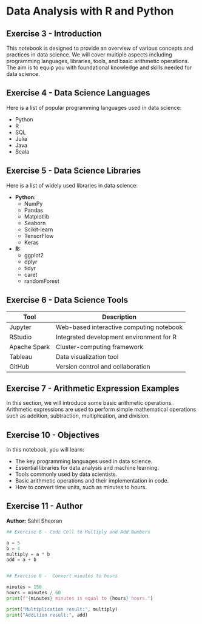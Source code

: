 # Data Analysis with R and Python

## Exercise 3 - Introduction

This notebook is designed to provide an overview of various concepts and practices in data science. 
We will cover multiple aspects including programming languages, libraries, tools, and basic arithmetic operations. 
The aim is to equip you with foundational knowledge and skills needed for data science.

## Exercise 4 - Data Science Languages

Here is a list of popular programming languages used in data science:
- Python
- R
- SQL
- Julia
- Java
- Scala

## Exercise 5 - Data Science Libraries

Here is a list of widely used libraries in data science:
- **Python:**
  - NumPy
  - Pandas
  - Matplotlib
  - Seaborn
  - Scikit-learn
  - TensorFlow
  - Keras
- **R:**
  - ggplot2
  - dplyr
  - tidyr
  - caret
  - randomForest

## Exercise 6 - Data Science Tools

| Tool         | Description                              |
|--------------|------------------------------------------|
| Jupyter      | Web-based interactive computing notebook |
| RStudio      | Integrated development environment for R |
| Apache Spark | Cluster-computing framework              |
| Tableau      | Data visualization tool                  |
| GitHub       | Version control and collaboration        |

## Exercise 7 - Arithmetic Expression Examples

In this section, we will introduce some basic arithmetic operations. Arithmetic expressions are used to perform simple mathematical operations such as addition, subtraction, multiplication, and division.




## Exercise 10 - Objectives

In this notebook, you will learn:
- The key programming languages used in data science.
- Essential libraries for data analysis and machine learning.
- Tools commonly used by data scientists.
- Basic arithmetic operations and their implementation in code.
- How to convert time units, such as minutes to hours.

## Exercise 11 - Author

**Author:** Sahil Sheoran


```python
## Exercise 8 - Code Cell to Multiply and Add Numbers

a = 5
b = 4
multiply = a * b
add = a + b


## Exercise 9 -  Convert minutes to hours

minutes = 150
hours = minutes / 60
print(f"{minutes} minutes is equal to {hours} hours.")

print("Multiplication result:", multiply)
print("Addition result:", add)
